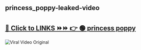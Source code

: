 
 ## princess_poppy-leaked-video 

# <h2><a href="https://clipsfans.com/princess_poppy&ref=git">🔗 Click to LINKS ⏩⏩ 👉 🟢 princess poppy </a></h2>

<a href="https://clipsfans.com/princess_poppy&ref=git" rel="nofollow" data-target="animated-image.originalLink"><img src="https://i.ibb.co.com/xMMVF88/686577567.gif" alt="Viral Video Original" style="max-width: 100%; display: inline-block;" data-target="animated-image.originalImage"></a>
